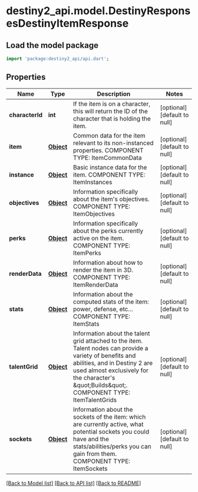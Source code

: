 # destiny2_api.model.DestinyResponsesDestinyItemResponse

## Load the model package
```dart
import 'package:destiny2_api/api.dart';
```

## Properties
Name | Type | Description | Notes
------------ | ------------- | ------------- | -------------
**characterId** | **int** | If the item is on a character, this will return the ID of the character that is holding the item. | [optional] [default to null]
**item** | [**Object**](Object.md) | Common data for the item relevant to its non-instanced properties.  COMPONENT TYPE: ItemCommonData | [optional] [default to null]
**instance** | [**Object**](Object.md) | Basic instance data for the item.  COMPONENT TYPE: ItemInstances | [optional] [default to null]
**objectives** | [**Object**](Object.md) | Information specifically about the item&#39;s objectives.  COMPONENT TYPE: ItemObjectives | [optional] [default to null]
**perks** | [**Object**](Object.md) | Information specifically about the perks currently active on the item.  COMPONENT TYPE: ItemPerks | [optional] [default to null]
**renderData** | [**Object**](Object.md) | Information about how to render the item in 3D.  COMPONENT TYPE: ItemRenderData | [optional] [default to null]
**stats** | [**Object**](Object.md) | Information about the computed stats of the item: power, defense, etc...  COMPONENT TYPE: ItemStats | [optional] [default to null]
**talentGrid** | [**Object**](Object.md) | Information about the talent grid attached to the item. Talent nodes can provide a variety of benefits and abilities, and in Destiny 2 are used almost exclusively for the character&#39;s \&quot;Builds\&quot;.  COMPONENT TYPE: ItemTalentGrids | [optional] [default to null]
**sockets** | [**Object**](Object.md) | Information about the sockets of the item: which are currently active, what potential sockets you could have and the stats/abilities/perks you can gain from them.  COMPONENT TYPE: ItemSockets | [optional] [default to null]

[[Back to Model list]](../README.md#documentation-for-models) [[Back to API list]](../README.md#documentation-for-api-endpoints) [[Back to README]](../README.md)


